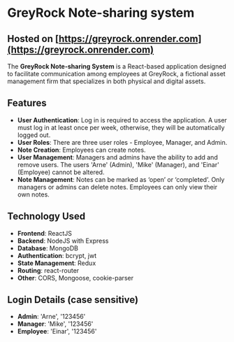 # GreyRock Note-sharing system

## Hosted on [https://greyrock.onrender.com](https://greyrock.onrender.com)

The **GreyRock Note-sharing System** is a React-based application designed to facilitate communication among employees at GreyRock, a fictional asset management firm that specializes in both physical and digital assets.


## Features
- **User Authentication**: Log in is required to access the application. A user must log in at least once per week, otherwise, they will be automatically logged out.
- **User Roles**: There are three user roles - Employee, Manager, and Admin.
- **Note Creation**: Employees can create notes.
- **User Management**: Managers and admins have the ability to add and remove users. The users 'Arne' (Admin), 'Mike' (Manager), and 'Einar' (Employee) cannot be altered.
- **Note Management**: Notes can be marked as ‘open’ or ‘completed’. Only managers or admins can delete notes. Employees can only view their own notes.

## Technology Used
- **Frontend**: ReactJS
- **Backend**: NodeJS with Express
- **Database**: MongoDB
- **Authentication**: bcrypt, jwt
- **State Management**: Redux
- **Routing**: react-router
- **Other**: CORS, Mongoose, cookie-parser

## Login Details (case sensitive)
- **Admin**: 'Arne', '123456'
- **Manager**: 'Mike', '123456'
- **Employee**: 'Einar', '123456'
